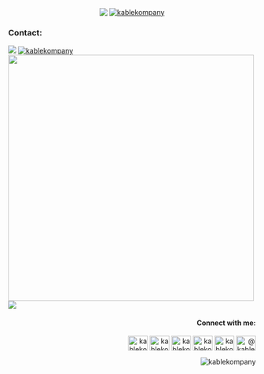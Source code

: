 <p align="center">
<a href="https://github.com/anuraghazra/github-readme-stats"><img align="center" src="https://github-readme-stats.vercel.app/api/top-langs/?username=kablekompany&show_icons=true&layout=compact&theme=dark&count_private=true" /></a>
<a href="https://github.com/ryo-ma/github-profile-trophy"><img align="center" src="https://github-profile-trophy.vercel.app/?username=kablekompany&theme=dark" alt="kablekompany" /></a>
</p>

<h3 align="left">Contact:</h3>
<a href="mailto:trent@kablekompany.com"><img src="https://img.shields.io/badge/trent%40kablekompany.com-blue?style=for-the-badge&logo=gmail" /></a>
<a href="https://twitter.com/kablekompany" target="blank"><img src="https://img.shields.io/twitter/follow/kablekompany?logo=twitter&style=for-the-badge" alt="kablekompany" /></a></br>
<a href="https://github.com/anuraghazra/github-readme-stats"><img width="500" src="https://github-readme-stats.vercel.app/api?username=kablekompany&show_icons=true&theme=dark&count_private=true" /></a></br>
<a href="https://kable.lol/discord"><img src="https://img.shields.io/badge/Discord-KableKompany%230001-7289DA?logo=discord&style=for-the-badgel" /></a>

<h4 align="right">Connect with me:</h4>
<p align="right">
<a href="https://codepen.io/kablekompany" target="blank"><img align="center" src="https://cdn.jsdelivr.net/npm/simple-icons@3.0.1/icons/codepen.svg" alt="kablekompany" height="30" width="40" /></a>
<a href="https://twitter.com/kablekompany" target="blank"><img align="center" src="https://cdn.jsdelivr.net/npm/simple-icons@3.0.1/icons/twitter.svg" alt="kablekompany" height="30" width="40" /></a>
<a href="https://linkedin.com/in/kablekompany" target="blank"><img align="center" src="https://cdn.jsdelivr.net/npm/simple-icons@3.0.1/icons/linkedin.svg" alt="kablekompany" height="30" width="40" /></a>
<a href="https://instagram.com/kablekompany" target="blank"><img align="center" src="https://cdn.jsdelivr.net/npm/simple-icons@3.0.1/icons/instagram.svg" alt="kablekompany" height="30" width="40" /></a>
<a href="https://dribbble.com/kablekompany" target="blank"><img align="center" src="https://cdn.jsdelivr.net/npm/simple-icons@3.0.1/icons/dribbble.svg" alt="kablekompany" height="30" width="40" /></a>
<a href="https://medium.com/@kablekompany" target="blank"><img align="center" src="https://cdn.jsdelivr.net/npm/simple-icons@3.0.1/icons/medium.svg" alt="@kablekompany" height="30" width="40" /></a>
</p>
<p align="right"><img src="https://komarev.com/ghpvc/?username=kablekompany&label=Profile%20views&color=0e75b6&style=flat" alt="kablekompany" /></p>
